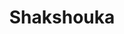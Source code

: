 ---
layout: recette
categories: [recettes]
hidden: true
lang: fr
sitemap: false
title: Shakshouka
type: sel
pour: pour 6 personnes
ingredients: 
  - nom: tomates
    qte: 10
  - nom: oignon
    qte: 1
  - nom: poivron 
    qte: 1
  - nom: ail
    qte: 4
    unite: gousses
  - nom: pois chiches
    qte: 1
    unite: boîte
  - nom: oeufs
    qte: 6
  - nom: persil
    qte: à souhait
  - nom: cumin
    qte: 1
    unite: cuillère à café
  - nom: paprika doux
    qte: 4
    unite: cuillères à café
etapes:
  - label: "Préparation"
    details:
      - Faire revenir l’oignon dans de l’huile d’olive
      - Ajouter les poivrons et les faire ramollir à feu doux
      - Ajouter l’ail, les épices, du sel et du poivre
      - Mélanger et cuire à feu doux 2 minutes
      - Ajouter les tomates et les pois chiches
      - Faire des petits trous à l'aide d'une cuillère en bois
      - Casser les oeufs directement dans les trous
      - Servir quand les blancs sont cuits mais pas les jaunes
variantes:
  - label: 800 grammes de tomates en boite à la place des tomates fraîches
    todo: false
---